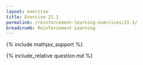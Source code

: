 ```yaml
---
layout: exercise
title: Exercise 21.1
permalink: /reinforcement-learning-exercises/21-1/
breadcrumb: Reinforcement Learning
---
```


{% include mathjax_support %}

<div><i class="arrow-up loader" data-chapter="reinforcement-learning-exercises" data-exercise="ex_1" data-rating="0"></i></div>
{% include_relative question.md %}
